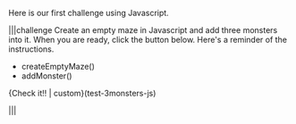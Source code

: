 Here is our first challenge using Javascript.

|||challenge
Create an empty maze in Javascript and add three monsters into it. When you are ready, click the button below. Here's a reminder of the instructions.

- createEmptyMaze()
- addMonster()

{Check it!! | custom}(test-3monsters-js)

|||

